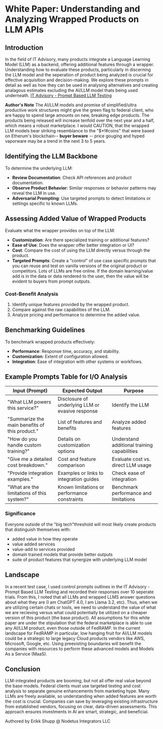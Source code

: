 
# White Paper: Understanding and Analyzing Wrapped Products on LLM APIs

## Introduction
In the field of IT Advisory, many products integrate a Language Learning Model (LLM) as a backend, offering additional features through a wrapper.
Understanding how to evaluate these products, particularly in discerning the LLM model and the seperation of product being analyzed is crucial for effective acquisition and decision-making. 
We explore these prompts in detail as well as how they can be used in analysing alternatives and creating analagous estimates excluding the AI/LLM model thats being used underneath. [IT Advisory - Prompt Based LLM Testing](https://github.com/Nodetus-Integrators-LLC/white_papers/tree/main/it_advisory/promptBasedLLMTesting)

**Author's Note** The AI/LLM models and promise of simplified/ultra productive work structures might give the green flag to federal client, who are happy to spend large amounts on new, breaking edge products. The products being released will increase tenfold over the next year and a half, which means a robust marketplace. I would CAUTION, that the wrapped LLM models bear striking resemblance to the "$*!#coins" that were based on Etherum's blockchain-- **buyer beware** -- price gouging and hyped vaporware may be a trend in the next 3 to 5 years.

## Identifying the LLM Backbone
To determine the underlying LLM:
- **Review Documentation**: Check API references and product documentation.
- **Observe Product Behavior**: Similar responses or behavior patterns may reveal the LLM in use.
- **Adversarial Prompting**: Use targeted prompts to detect limitations or settings specific to known LLMs.

## Assessing Added Value of Wrapped Products
Evaluate what the wrapper provides on top of the LLM:
- **Customization**: Are there specialized training or additional features?
- **Ease of Use**: Does the wrapper offer better integration or UI?
- **Cost**: Compare the cost of using the LLM directly versus through the product.
- **Targeted Prompts**: Create a "control" of use case specific prompts that you can reuse and test on vanilla versions of the original product or competitors. Lots of LLMs are free online. If the domain learning/value add is in the data or data rendered to the user, then the value will be evident to buyers from prompt outputs.

### Cost-Benefit Analysis
1. Identify unique features provided by the wrapped product.
2. Compare against the raw capabilities of the LLM.
3. Analyze pricing and performance to determine the added value.

## Benchmarking Guidelines
To benchmark wrapped products effectively:
- **Performance**: Response time, accuracy, and stability.
- **Customization**: Extent of configuration allowed.
- **Integration**: Ease of integration with other systems or workflows.

## Example Prompts Table for I/O Analysis

| **Input (Prompt)** | **Expected Output** | **Purpose** |
|--------------------|--------------------|-------------|
| "What LLM powers this service?" | Disclosure of underlying LLM or evasive response | Identify the LLM |
| "Summarize the main benefits of this product." | List of features and benefits | Analyze added features |
| "How do you handle custom training?" | Details on customization options | Understand additional training capabilities |
| "Give me a detailed cost breakdown." | Cost and feature comparison | Evaluate cost vs. direct LLM usage |
| "Provide integration examples." | Examples or links to integration guides | Check ease of integration |
| "What are the limitations of this system?" | Known limitations or performance constraints | Benchmark performance and limitations |

### Significance
Everyone outside of the "big tech"threshold will most likely create products that distinguish themselves with: 
- added value in how they operate
- value added services
- value-add *to* services provided
- domain trained models that provide better outputs
- suite of product features that synergize with underlying LLM model

## Landscape
In a recent test case, I used control prompts outlines in the IT Advisory - Prompt Based LLM Testing and recorded their responses over 10 seperate trials. From this, I noted that all LLMs and wrapped LLMS answer questions about what they are (I am ChatGPT 4.0, I am Llama 3.2, etc).
Thus, when we are utilizing certain chats or tools, we need to understand the value of what we are recieving versus what could potentially be utilized on a cheaper version of this product (the base product). 
All assumptions for this white paper are under the stipulation that the federal marketplace is able to use any AI/LLM product, even those outside of FedRAMP. In the current landscape for FedRAMP in particular, low hanging fruit for AI/LLM models could be a strategic to large legacy Cloud products vendors like AWS, Microsoft, Google, etc. Using preexisting boundaries will benefit the companies with resources to perform these advanced models and Models As a Service (MaaS).

## Conclusion
LLM-integrated products are booming, but not all offer real value beyond the base models. Federal clients must use targeted testing and cost analysis to separate genuine enhancements from marketing hype. Many LLMs are freely available, so understanding when added features are worth the cost is crucial. Companies can save by leveraging existing infrastructure from established vendors, focusing on clear, data-driven assessments. This approach ensures investments in AI are smart, strategic, and beneficial.


Authored by Erikk Shupp @ Nodetus Integrators LLC 
